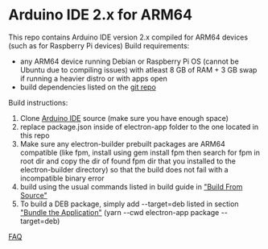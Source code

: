 # Arduino IDE 2.x for ARM64
This repo contains Arduino IDE version 2.x compiled for ARM64 devices (such as for Raspberry Pi devices)
Build requirements:
- any ARM64 device running Debian or Raspberry Pi OS (cannot be Ubuntu due to compiling issues) with atleast 8 GB of RAM + 3 GB swap if running a heavier distro or with apps open
- build dependencies listed on the [git repo](https://github.com/arduino/arduino-ide/blob/main/docs/development.md#Prerequisites)

Build instructions:
1. Clone [Arduino IDE](https://github.com/arduino/arduino-ide) source (make sure you have enough space)
2. replace package.json inside of electron-app folder to the one located in this repo
3. Make sure any electron-builder prebuilt packages are ARM64 compatible (like fpm, install using gem install fpm then search for fpm in root dir and copy the dir of found fpm dir that you installed to the electron-builder directory) so that the build does not fail with a incompatible binary error
4. build using the usual commands listed in build guide in ["Build From Source"](https://github.com/arduino/arduino-ide/blob/main/docs/development.md#build-from-source)
5. To build a DEB package, simply add --target=deb listed in section ["Bundle the Application"](https://github.com/arduino/arduino-ide/blob/main/docs/development.md#bundle-the-application) (yarn --cwd electron-app package --target=deb)

[FAQ](https://github.com/matu6968/arduino-ide-arm64/wiki/faq)
